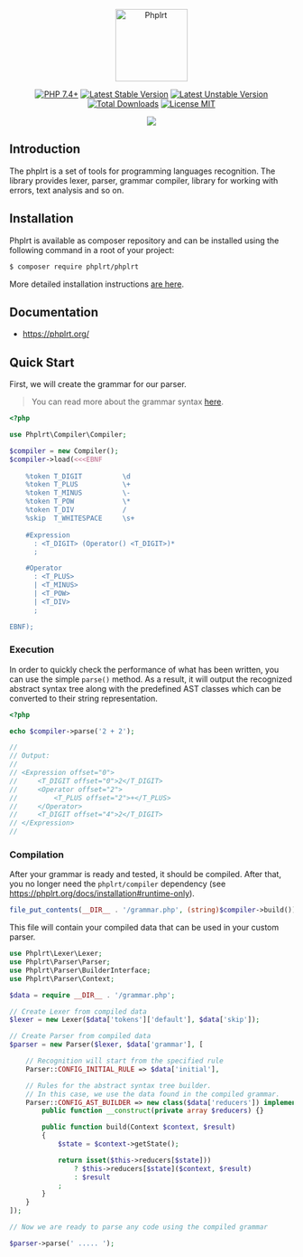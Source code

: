 <p align="center">
    <a href="https://phplrt.org/">
        <img src="https://avatars.githubusercontent.com/u/49816277?s=256&v=4" width="128" alt="Phplrt" />
    </a>
</p>
<p align="center">
    <a href="https://packagist.org/packages/phplrt/phplrt"><img src="https://poser.pugx.org/phplrt/phplrt/require/php?style=for-the-badge" alt="PHP 7.4+"></a>
    <a href="https://packagist.org/packages/phplrt/phplrt"><img src="https://poser.pugx.org/phplrt/phplrt/version?style=for-the-badge" alt="Latest Stable Version"></a>
    <a href="https://packagist.org/packages/phplrt/phplrt"><img src="https://poser.pugx.org/phplrt/phplrt/v/unstable?style=for-the-badge" alt="Latest Unstable Version"></a>
    <a href="https://packagist.org/packages/phplrt/phplrt"><img src="https://poser.pugx.org/phplrt/phplrt/downloads?style=for-the-badge" alt="Total Downloads"></a>
    <a href="https://raw.githubusercontent.com/phplrt/phplrt/master/LICENSE.md"><img src="https://poser.pugx.org/phplrt/phplrt/license?style=for-the-badge" alt="License MIT"></a>
</p>
<p align="center">
    <a href="https://github.com/phplrt/phplrt/actions"><img src="https://github.com/phplrt/phplrt/workflows/build/badge.svg?branch=3.x"></a>
</p>

## Introduction

The phplrt is a set of tools for programming languages recognition. The library 
provides lexer, parser, grammar compiler, library for working with errors, 
text analysis and so on.

## Installation

Phplrt is available as composer repository and can be 
installed using the following command in a root of your project:

```bash
$ composer require phplrt/phplrt
```

More detailed installation instructions [are here](https://phplrt.org/docs/installation).

## Documentation

- https://phplrt.org/

## Quick Start

First, we will create the grammar for our parser. 

> You can read more about the grammar syntax [here](https://phplrt.org/docs/compiler/grammar).

```php
<?php

use Phplrt\Compiler\Compiler;

$compiler = new Compiler();
$compiler->load(<<<EBNF
   
    %token T_DIGIT          \d
    %token T_PLUS           \+
    %token T_MINUS          \-
    %token T_POW            \*
    %token T_DIV            /
    %skip  T_WHITESPACE     \s+
    
    #Expression
      : <T_DIGIT> (Operator() <T_DIGIT>)* 
      ;

    #Operator
      : <T_PLUS>
      | <T_MINUS>
      | <T_POW>
      | <T_DIV>
      ;

EBNF);
```

### Execution

In order to quickly check the performance of what has been written, you can use 
the simple `parse()` method. As a result, it will output the recognized abstract 
syntax tree along with the predefined AST classes which can be converted to their 
string representation.

```php
<?php

echo $compiler->parse('2 + 2');

//
// Output:
//
// <Expression offset="0">
//     <T_DIGIT offset="0">2</T_DIGIT>
//     <Operator offset="2">
//         <T_PLUS offset="2">+</T_PLUS>
//     </Operator>
//     <T_DIGIT offset="4">2</T_DIGIT>
// </Expression>
//
```

### Compilation

After your grammar is ready and tested, it should be compiled. After that, 
you no longer need the `phplrt/compiler` dependency (see https://phplrt.org/docs/installation#runtime-only).

```php
file_put_contents(__DIR__ . '/grammar.php', (string)$compiler->build());
```

This file will contain your compiled data that can be used in your custom parser.

```php
use Phplrt\Lexer\Lexer;
use Phplrt\Parser\Parser;
use Phplrt\Parser\BuilderInterface;
use Phplrt\Parser\Context;

$data = require __DIR__ . '/grammar.php';

// Create Lexer from compiled data
$lexer = new Lexer($data['tokens']['default'], $data['skip']);

// Create Parser from compiled data
$parser = new Parser($lexer, $data['grammar'], [

    // Recognition will start from the specified rule
    Parser::CONFIG_INITIAL_RULE => $data['initial'],

    // Rules for the abstract syntax tree builder. 
    // In this case, we use the data found in the compiled grammar.
    Parser::CONFIG_AST_BUILDER => new class($data['reducers']) implements BuilderInterface {
        public function __construct(private array $reducers) {}

        public function build(Context $context, $result)
        {
            $state = $context->getState();

            return isset($this->reducers[$state])) 
                ? $this->reducers[$state]($context, $result)
                : $result
            ;
        }
    }
]);

// Now we are ready to parse any code using the compiled grammar

$parser->parse(' ..... ');
```
